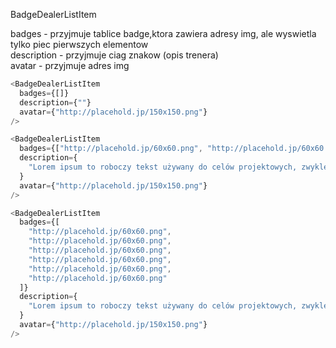 BadgeDealerListItem

badges - przyjmuje tablice badge,ktora zawiera adresy img, ale wyswietla tylko piec pierwszych elementow <br>
description - przyjmuje ciag znakow (opis trenera)<br>
avatar - przyjmuje adres img

```js
<BadgeDealerListItem
  badges={[]}
  description={""}
  avatar={"http://placehold.jp/150x150.png"}
/>
```

```js
<BadgeDealerListItem
  badges={["http://placehold.jp/60x60.png", "http://placehold.jp/60x60.png"]}
  description={
    "Lorem ipsum to roboczy tekst używany do celów projektowych, zwykle do prezentacji kroju pisma, kompozycji.roboczy tekst używany do celów projektowych, zwykle do prezentacji kroju pisma, kompozycjiroboczy tekst używany do celów projektowych, zwykle do prezentacji kroju pisma, kompozycji.."
  }
  avatar={"http://placehold.jp/150x150.png"}
/>
```

```js
<BadgeDealerListItem
  badges={[
    "http://placehold.jp/60x60.png",
    "http://placehold.jp/60x60.png",
    "http://placehold.jp/60x60.png",
    "http://placehold.jp/60x60.png",
    "http://placehold.jp/60x60.png",
    "http://placehold.jp/60x60.png"
  ]}
  description={
    "Lorem ipsum to roboczy tekst używany do celów projektowych, zwykle do prezentacji kroju pisma, kompozycji.Lorem ipsum to roboczy tekst używany do celów projektowych, zwykle do prezentacji kroju pisma, kompozycji"
  }
  avatar={"http://placehold.jp/150x150.png"}
/>
```
